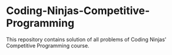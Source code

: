 # Coding-Ninjas-Competitive-Programming
This repository contains solution of all problems of Coding Ninjas' Competitive Programming course.
